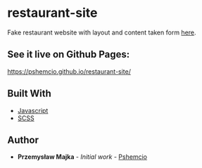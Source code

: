 # restaurant-site

Fake restaurant website with layout and content taken form [here](https://www.cutiepiespizza.com/).

## See it live on Github Pages:
https://pshemcio.github.io/restaurant-site/

## Built With

* [Javascript](https://developer.mozilla.org/pl/docs/Web/JavaScript)
* [SCSS](https://sass-lang.com/)

## Author

* **Przemysław Majka** - *Initial work* - [Pshemcio](https://github.com/Pshemcio)
